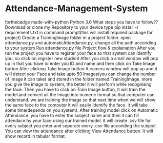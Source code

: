 # Attendance-Management-System
forthebadge made-with-python
Python 3.6
What steps you have to follow??
Download or clone my Repository to your device
type pip install -r requirements.txt in command prompt(this will install required package for project)
Create a TrainingImage folder in a project folder.
open attendance.py and automaticAttendance.py, change all the path accoriding to your system
Run attandance.py file
Project flow & explaination
After you run the project you have to register your face so that system can identify you, so click on register new student
After you click a small window will pop up in that you have to enter you ID and name and then click on Take Image button
After clicking Take Image button A camera window will pop up and it will detect your Face and take upto 50 Images(you can change the number of Image it can take) and stored in the folder named TrainingImage. more you give the image to system, the better it will perform while recognising the face.
Then you have to click on Train Image button, It will train the model and convert all the Image into numeric format so that computer can understand. we are training the image so that next time when we will show the same face to the computer it will easily identify the face.
It will take some time(depends on you system).
After training model click on Automatic Attendance ,you have to enter the subject name and then it can fill attendace by your face using our trained model.
it will create .csv file for every subject you enter and seperate every .csv file accoriding the subject
You can view the attendance after clicking View Attendance button. It will show record in tabular format.
